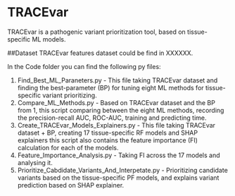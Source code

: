 # TRACEvar
TRACEvar is a pathogenic variant prioritization tool, based on tissue-specific ML models.

##Dataset
TRACEvar features dataset could be find in XXXXXX.

In the Code folder you can find the following py files:

1. Find_Best_ML_Paraneters.py - This file taking TRACEvar dataset and finding the best-parameter (BP) for tuning eight ML methods for tissue-specific variant prioritizing.
2. Compare_ML_Methods.py - Based on TRACEvar dataset and the BP from 1, this script comparing between the eight ML methods, recording the precision-recall AUC, ROC-AUC, training and predicting time. 
3. Create_TRACEvar_Models_Explainers.py - This file taking TRACEvar dataset + BP, creating 17 tissue-specific RF models and SHAP explainers this script also contains the feature importance (FI) calculation for each of the models.
4. Feature_Importance_Analysis.py - Taking FI across the 17 models and analysing it. 
5. Prioritize_Cabdidate_Variants_And_Interpetate.py - Prioritizing candidate variants based on the tissue-specific PF models, and explains variant prediction based on SHAP explainer. 
